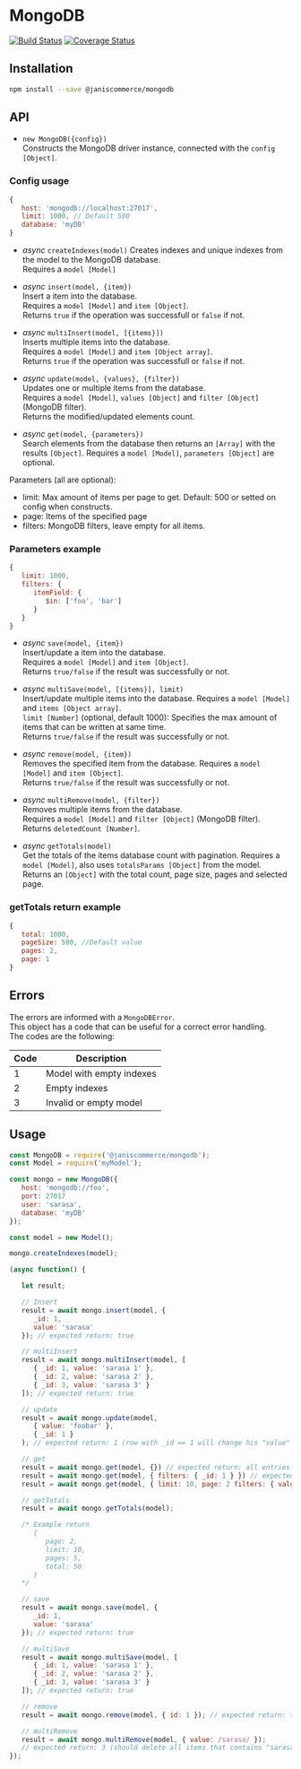 # MongoDB

[![Build Status](https://travis-ci.org/janis-commerce/mongodb.svg?branch=JCN-50-mongodb)](https://travis-ci.org/janis-commerce/mongodb)
[![Coverage Status](https://coveralls.io/repos/github/janis-commerce/mongodb/badge.svg?branch=JCN-50-mongodb)](https://coveralls.io/github/janis-commerce/mongodb?branch=JCN-50-mongodb)

## Installation

```sh
npm install --save @janiscommerce/mongodb
```

## API

- `new MongoDB({config})`  
Constructs the MongoDB driver instance, connected with the `config [Object]`. 

### Config usage
```js
{
   host: 'mongodb://localhost:27017',
   limit: 1000, // Default 500
   database: 'myDB'
}
```

- *async* `createIndexes(model)`
Creates indexes and unique indexes from the model to the MongoDB database.  
Requires a `model [Model]`  

- *async* `insert(model, {item})`  
Insert a item into the database.  
Requires a `model [Model]` and `item [Object]`.  
Returns `true` if the operation was successfull or `false` if not.  

- *async* `multiInsert(model, [{items}])`  
Inserts multiple items into the database.  
Requires a `model [Model]` and `item [Object array]`.  
Returns `true` if the operation was successfull or `false` if not.  

- *async* `update(model, {values}, {filter})`  
Updates one or multiple items from the database.  
Requires a `model [Model]`, `values [Object]` and `filter [Object]` (MongoDB filter).  
Returns the modified/updated elements count.  

- *async* `get(model, {parameters})`  
Search elements from the database then returns an `[Array]` with the results `[Object]`.
Requires a `model [Model]`, `parameters [Object]` are optional. 

Parameters (all are optional):
- limit: Max amount of items per page to get. Default: 500 or setted on config when constructs.
- page: Items of the specified page
- filters: MongoDB filters, leave empty for all items.

### Parameters example
```js
{
   limit: 1000,
   filters: {
      itemField: {
         $in: ['foo', 'bar']
      }
   }
}
```

- *async* `save(model, {item})`  
Insert/update a item into the database.  
Requires a `model [Model]` and `item [Object]`.  
Returns `true/false` if the result was successfully or not.  

- *async* `multiSave(model, [{items}], limit)`  
Insert/update multiple items into the database.
Requires a `model [Model]` and `items [Object array]`.  
`limit [Number]` (optional, default 1000): Specifies the max amount of items that can be written at same time.  
Returns `true/false` if the result was successfully or not.  

- *async* `remove(model, {item})`  
Removes the specified item from the database.
Requires a `model [Model]` and `item [Object]`.  
Returns `true/false` if the result was successfully or not.  

- *async* `multiRemove(model, {filter})`  
Removes multiple items from the database.  
Requires a `model [Model]` and `filter [Object]` (MongoDB filter).  
Returns `deletedCount [Number]`.  

- *async* `getTotals(model)`  
Get the totals of the items database count with pagination.
Requires a `model [Model]`, also uses `totalsParams [Object]` from the model.
Returns an `[Object]` with the total count, page size, pages and selected page.  

### getTotals return example
```js
{
   total: 1000,
   pageSize: 500, //Default value
   pages: 2,
   page: 1
}
```

## Errors

The errors are informed with a `MongoDBError`.  
This object has a code that can be useful for a correct error handling.  
The codes are the following:  

| Code | Description                   |
|------|-------------------------------|
| 1    | Model with empty indexes      |
| 2    | Empty indexes                 |
| 3    | Invalid or empty model        |

## Usage

```js
const MongoDB = require('@janiscommerce/mongodb');
const Model = require('myModel');

const mongo = new MongoDB({
   host: 'mongodb://foo',
   port: 27017
   user: 'sarasa',
   database: 'myDB'
});

const model = new Model();

mongo.createIndexes(model);

(async function() {

   let result;

   // Insert
   result = await mongo.insert(model, {
      _id: 1,
      value: 'sarasa'
   }); // expected return: true

   // multiInsert
   result = await mongo.multiInsert(model, [
      { _id: 1, value: 'sarasa 1' },
      { _id: 2, value: 'sarasa 2' },
      { _id: 3, value: 'sarasa 3' }
   ]); // expected return: true

   // update
   result = await mongo.update(model,
      { value: 'foobar' },
      { _id: 1 }
   ); // expected return: 1 (row with _id == 1 will change his "value" from "sarasa" to "foobar")

   // get
   result = await mongo.get(model, {}) // expected return: all entries
   result = await mongo.get(model, { filters: { _id: 1 } }) // expected return: row with _id == 1
   result = await mongo.get(model, { limit: 10, page: 2 filters: { value: 'foo' } }) // expected return: page 2 of elements with value "foo" with a page size of 10 elements.

   // getTotals
   result = await mongo.getTotals(model);

   /* Example return
      {
         page: 2,
         limit: 10,
         pages: 5,
         total: 50
      }
   */

   // save
   result = await mongo.save(model, {
      _id: 1,
      value: 'sarasa'
   }); // expected return: true

   // multiSave
   result = await mongo.multiSave(model, [
      { _id: 1, value: 'sarasa 1' },
      { _id: 2, value: 'sarasa 2' },
      { _id: 3, value: 'sarasa 3' }
   ]); // expected return: true

   // remove
   result = await mongo.remove(model, { id: 1 }); // expected return: true

   // multiRemove
   result = await mongo.multiRemove(model, { value: /sarasa/ });
   // expected return: 3 (should delete all items that contains "sarasa" on "value" field).
});
```
